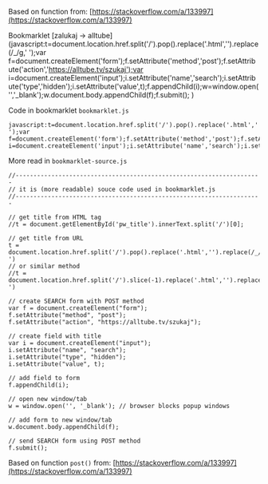 Based on function from: [https://stackoverflow.com/a/133997](https://stackoverflow.com/a/133997)

Bookmarklet [zalukaj -> alltube](javascript:t=document.location.href.split('/').pop().replace('.html','').replace(/_/g,' ');var f=document.createElement('form');f.setAttribute('method','post');f.setAttribute('action','https://alltube.tv/szukaj');var i=document.createElement('input');i.setAttribute('name','search');i.setAttribute('type','hidden');i.setAttribute('value',t);f.appendChild(i);w=window.open('','_blank');w.document.body.appendChild(f);f.submit();
)

Code in bookmarklet `bookmarklet.js`

```
javascript:t=document.location.href.split('/').pop().replace('.html','').replace(/_/g,' ');var f=document.createElement('form');f.setAttribute('method','post');f.setAttribute('action','https://alltube.tv/szukaj');var i=document.createElement('input');i.setAttribute('name','search');i.setAttribute('type','hidden');i.setAttribute('value',t);f.appendChild(i);w=window.open('','_blank');w.document.body.appendChild(f);f.submit();
```

More read in `bookmarklet-source.js`

```
//---------------------------------------------------------------------
// it is (more readable) souce code used in bookmarklet.js
//---------------------------------------------------------------------

// get title from HTML tag 
//t = document.getElementById('pw_title').innerText.split('/')[0];

// get title from URL
t = document.location.href.split('/').pop().replace('.html','').replace(/_/g,' ')
// or similar method 
//t = document.location.href.split('/').slice(-1).replace('.html','').replace(/_/g,' ')

// create SEARCH form with POST method 
var f = document.createElement("form");
f.setAttribute("method", "post");
f.setAttribute("action", "https://alltube.tv/szukaj");

// create field with title
var i = document.createElement("input");
i.setAttribute("name", "search");
i.setAttribute("type", "hidden");
i.setAttribute("value", t);

// add field to form
f.appendChild(i);

// open new window/tab 
w = window.open('', '_blank'); // browser blocks popup windows

// add form to new window/tab 
w.document.body.appendChild(f);

// send SEARCH form using POST method
f.submit();
```

Based on function `post()` from: [https://stackoverflow.com/a/133997](https://stackoverflow.com/a/133997)
